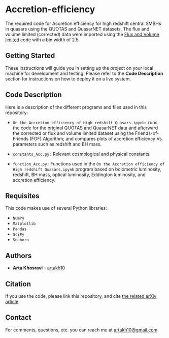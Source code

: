 # Accretion-efficiency
The required code for Accretion efficiency for high redshift central SMBHs in quasars using the QUOTAS and QuasarNET datasets. The flux and volume limited (corrected) data were imported using the [Flux and Volume limited](https://github.com/artakh10/Flux-and-Volume-limit) code with a bin width of 2.5.

## Getting Started

These instructions will guide you in setting up the project on your local machine for development and testing. Please refer to the **Code Description** section for instructions on how to deploy it on a live system.

## Code Description
Here is a description of the different programs and files used in this repository:


* ```On the Accretion efficiency of High redshift Quasars.ipynb:``` runs the code for the original QUOTAS and QuasarNET data and afterward the corrected or flux and volume limited dataset using the Friends-of-Friends (FOF) Algorithm; and compares plots of accretion efficiency Vs. parameters such as redshift and BH mass. 

* ```constants_Acc.py:``` Relevant cosmological and physical constants.

* ```function_Acc.py:``` Functions used in the ```On the Accretion efficiency of High redshift Quasars.ipynb``` program based on bolometric luminosity, redshift, BH mass, optical luminosity, Eddington luminosity, and accretion efficiency.


## Requisites
This code makes use of several Python libraries:

* ```NumPy```
* ```Matplotlib```
* ```Pandas```
* ```SciPy```
*  ```Seaborn```
## Authors

* **Arta Khosravi** - [artakh10](https://github.com/artakh10)


## Citation
If you use the code, please link this repository, and cite [the related arXiv article](http://arxiv.org/abs/2405.03240).

## Contact
For comments, questions, etc. you can reach me at artakh10@gmail.com.
